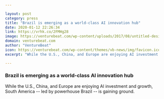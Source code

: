```yaml
---

layout: post
category: press
title: "Brazil is emerging as a world-class AI innovation hub"
date: 2020-01-12 22:26:34
link: https://vrhk.co/2FMHg28
image: https://venturebeat.com/wp-content/uploads/2017/08/untitled-design11.jpg?w=1200&strip=all
domain: venturebeat.com
author: "VentureBeat"
icon: https://venturebeat.com/wp-content/themes/vb-news/img/favicon.ico
excerpt: "While the U.S., China, and Europe are enjoying AI investment and growth, South America -- led by powerhouse Brazil -- is gaining ground."

---
```


### Brazil is emerging as a world-class AI innovation hub

While the U.S., China, and Europe are enjoying AI investment and growth, South America -- led by powerhouse Brazil -- is gaining ground.
